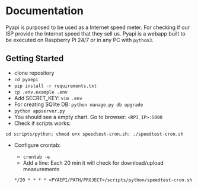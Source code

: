 # Documentation

Pyapi is purposed to be used as a Internet speed meter. For checking if our ISP provide the Internet speed that they sell us. 
Pyapi is a webapp built to be executed on Raspberry Pi 24/7 or in any PC with `python3`.

## Getting Started
* clone repository
* `cd pyaepi`
* `pip install -r requirements.txt`
* `cp .env.example .env`
* Add SECRET_KEY: `vim .env`
* For creating SQlite DB: `python manage.py db upgrade`
* `python appserver.py`
* You should see a empty chart. Go to browser: `<RPI_IP>:5000`
* Check if scripts works: 

`cd scripts/python; chmod u+x speedtest-cron.sh; ./speedtest-cron.sh`
* Configure crontab:
    * `crontab -e`
    * Add a line: 
    Each 20 min it will check for download/upload measurements
    
    `*/20 * * * * <PYAEPI/PATH/PROJECT>/scripts/python/speedtest-cron.sh`
    
    
